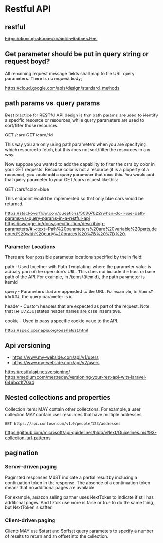# Restful API

## restful

https://docs.gitlab.com/ee/api/invitations.html

## Get parameter should be put in query string or request boyd?

All remaining request message fields shall map to the URL query parameters. There is no request body; 

https://cloud.google.com/apis/design/standard_methods  

## path params vs. query params

Best practice for RESTful API design is that path params are used to identify a specific resource or resources, while query parameters are used to sort/filter those resources.

GET /cars
GET /cars/:id

This way you are only using path parameters when you are specifying which resource to fetch, but this does not sort/filter the resources in any way.

Now suppose you wanted to add the capability to filter the cars by color in your GET requests. Because color is not a resource (it is a property of a resource), you could add a query parameter that does this. You would add that query parameter to your GET /cars request like this:

GET /cars?color=blue

This endpoint would be implemented so that only blue cars would be returned.

https://stackoverflow.com/questions/30967822/when-do-i-use-path-params-vs-query-params-in-a-restful-api  
https://swagger.io/docs/specification/describing-parameters/#:~:text=Path%20parameters%20are%20variable%20parts,denoted%20with%20curly%20braces%20%7B%20%7D%20.  

### Parameter Locations

There are four possible parameter locations specified by the in field:

path - Used together with Path Templating, where the parameter value is actually part of the operation’s URL. This does not include the host or base path of the API. For example, in /items/{itemId}, the path parameter is itemId.

query - Parameters that are appended to the URL. For example, in /items?id=###, the query parameter is id.

header - Custom headers that are expected as part of the request. Note that [RFC7230] states header names are case insensitive.

cookie - Used to pass a specific cookie value to the API.

https://spec.openapis.org/oas/latest.html

## Api versioning
- https://www.my-webside.com/api/v1/users
- https://www.my-webside.com/api/v2/users

https://restfulapi.net/versioning/  
https://medium.com/mestredev/versioning-your-rest-api-with-laravel-646bcc1f70a4  

## Nested collections and properties

Collection items MAY contain other collections. For example, a user collection MAY contain user resources that have multiple addresses:

    GET https://api.contoso.com/v1.0/people/123/addresses

https://github.com/microsoft/api-guidelines/blob/vNext/Guidelines.md#93-collection-url-patterns  

## pagination

### Server-driven paging

Paginated responses MUST indicate a partial result by including a continuation token in the response. The absence of a continuation token means that no additional pages are available.

For example, amazon selling partner uses NextToken to indicate if still has additional pages. And tiktok use more is false or true to do the same thing, but NextToken is safter.

### Client-driven paging

Clients MAY use $start and $offset query parameters to specify a number of results to return and an offset into the collection.

